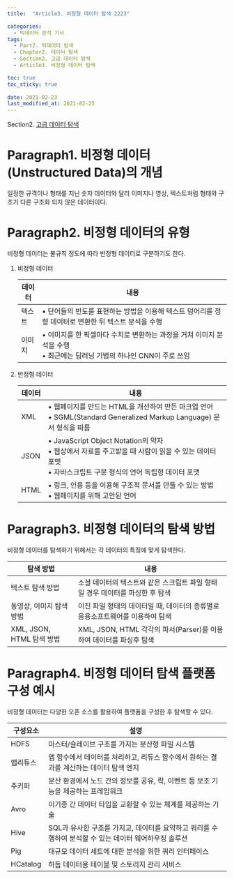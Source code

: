 ```yaml
---
title:  "Article3. 비정형 데이터 탐색 2223"

categories:
  - 빅데이터 분석 기사
tags: 
  - Part2. 빅데이터 탐색
  - Chapter2. 데이터 탐색
  - Section2. 고급 데이터 탐색
  - Article3. 비정형 데이터 탐색

toc: true
toc_sticky: true
 
date: 2021-02-23
last_modified_at: 2021-02-25
---
```


Section2. [고급 데이터 탐색]()

# Paragraph1. 비정형 데이터(Unstructured Data)의 개념

일정한 규격이나 형태를 지닌 숫자 데이터와 달리 이미지나 영상, 텍스트처럼 형태와 구조가 다른 구조화 되지 않은 데이터이다.

# Paragraph2. 비정형 데이터의 유형

비정형 데이터는 불규칙 정도에 따라 반정형 데이터로 구분하기도 한다.

1. 비정형 데이터

   | 데이터 | 내용                                                         |
   | ------ | ------------------------------------------------------------ |
   | 텍스트 | • 단어들의 빈도를 표현하는 방법을 이용해 텍스트 덩어리를 정형 데이터로 변환한 뒤 텍스트 분석을 수행 |
   | 이미지 | • 이미지를 한 픽셀마다 수치로 변환하는 과정을 거쳐 이미지 분석을 수행<br />• 최근에는 딥러닝 기법의 하나인 CNN이 주로 쓰임 |

   

2. 반정형 데이터

   | 데이터 | 내용                                                         |
   | ------ | ------------------------------------------------------------ |
   | XML    | • 웹페이지를 만드는 HTML을 개선하여 만든 마크업 언어<br />• SGML(Standard Generalized Markup Language) 문서 형식을 따름 |
   | JSON   | • JavaScript Object Notation의 약자<br />• 웹상에서 자료를 주고받을 때 사람이 읽을 수 있는 데이터 포맷<br />• 자바스크립트 구문 형식의 언어 독립형 데이터 포맷 |
   | HTML   | • 링크, 인용 등을 이용해 구조적 문서를 만들 수 있는 방법<br />• 웹페이지를 위해 고안된 언어 |

# Paragraph3. 비정형 데이터의 탐색 방법

비정형 데이터를 탐색하기 위해서는 각 데이터의 특징에 맞게 탐색한다.

| 탐색 방법                 | 내용                                                         |
| ------------------------- | ------------------------------------------------------------ |
| 텍스트 탐색 방법          | 소셜 데이터의 텍스트와 같은 스크립트 파일 형태일 경우 데이터를 파싱한 후 탐색 |
| 동영상, 이미지 탐색 방법  | 이진 파일 형태의 데이터일 때, 데이터의 종류별로 응용소프트웨어를 이용하여 탐색 |
| XML, JSON, HTML 탐색 방법 | XML, JSON, HTML 각각의 파서(Parser)를 이용하여 데이터를 파싱후 탐색 |

# Paragraph4. 비정형 데이터 탐색 플랫폼 구성 예시

비정형 데이터는 다양한 오픈 소스를 활용하여 플랫폼을 구성한 후 탐색할 수 있다.

| 구성요소 | 설명                                                         |
| -------- | ------------------------------------------------------------ |
| HDFS     | 마스터/슬레이브 구조를 가지는 분산형 파일 시스템             |
| 맵리듀스 | 맵 함수에서 데이터를 처리하고, 리듀스 함수에서 원하는 결과를 계산하는 데이터 탐색 엔지 |
| 주키퍼   | 분산 환경에서 노드 간의 정보를 공유, 락, 이벤트 등 보조 기능을 제공하는 프레임워크 |
| Avro     | 이기종 간 데이터 타입을 교환할 수 있는 체계를 제공하는 기술  |
| Hive     | SQL과 유사한 구조를 가지고, 데이터를 요약하고 쿼리를 수행하여 분석할 수 있는 데이터 웨어하우징 솔루션 |
| Pig      | 대규모 데이터 세트에 대한 분석을 위한 쿼리 인터페이스        |
| HCatalog | 하둡 데이터용 테이블 및 스토리지 관리 서비스                 |

